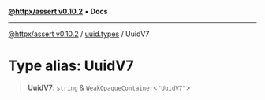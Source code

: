 [**@httpx/assert v0.10.2**](../../README.md) • **Docs**

***

[@httpx/assert v0.10.2](../../README.md) / [uuid.types](../README.md) / UuidV7

# Type alias: UuidV7

> **UuidV7**: `string` & `WeakOpaqueContainer`\<`"UuidV7"`\>
